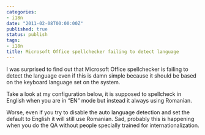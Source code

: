 ```yaml
---
categories:
- i18n
date: "2011-02-08T00:00:00Z"
published: true
status: publish
tags:
- i18n
title: Microsoft Office spellchecker failing to detect language
---
```

I was surprised to find out that Microsoft Office spellchecker is failing to detect the language even if this is damn simple because it should be based on the keyboard language set on the system.
<!--more-->
Take a look at my configuration below, it is supposed to spellcheck in English when you are in “EN” mode but instead it always using Romanian.

Worse, even if you try to disable the auto language detection and set the default to English it will still use Romanian. Sad, probably this is happening when you do the QA without people specially trained for internationalization.

<!-- ![x](http://sbarnea.com/wp-content/uploads/2011/02/020811_0649_MicrosoftOf1.png) -->